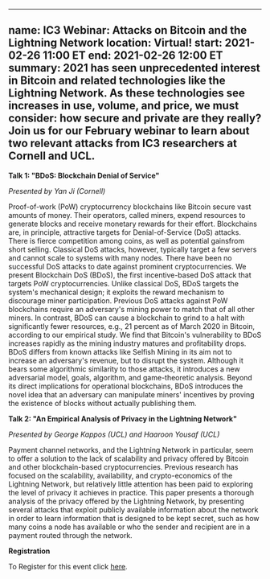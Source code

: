 
---
name: IC3 Webinar: Attacks on Bitcoin and the Lightning Network
location: Virtual!
start: 2021-02-26 11:00 ET
end: 2021-02-26 12:00 ET
summary: 2021 has seen unprecedented interest in Bitcoin and related technologies like the Lightning Network. As these technologies see increases in use, volume, and price, we must consider: how secure and private are they really? Join us for our February webinar to learn about two relevant attacks from IC3 researchers at Cornell and UCL.
---

**Talk 1: "BDoS: Blockchain Denial of Service"**

*Presented by Yan Ji (Cornell)*

Proof-of-work (PoW) cryptocurrency blockchains like Bitcoin secure vast amounts of money. Their operators, called miners, expend resources to generate blocks and receive monetary rewards for their effort. Blockchains are, in principle, attractive targets for Denial-of-Service (DoS) attacks. There is fierce competition among coins, as well as potential gainsfrom short selling. Classical DoS attacks, however, typically target a few servers and cannot scale to systems with many nodes. There have been no successful DoS attacks to date against prominent cryptocurrencies. We present Blockchain DoS (BDoS), the first incentive-based DoS attack that targets PoW cryptocurrencies. Unlike classical DoS, BDoS targets the system's mechanical design; it exploits the reward mechanism to discourage miner participation. Previous DoS attacks against PoW blockchains require an adversary's mining power to match that of all other miners. In contrast, BDoS can cause a blockchain to grind to a halt with significantly fewer resources, e.g., 21 percent as of March 2020 in Bitcoin, according to our empirical study. We find that Bitcoin's vulnerability to BDoS increases rapidly as the mining industry matures and profitability drops. BDoS differs from known attacks like Selfish Mining in its aim not to increase an adversary's revenue, but to disrupt the system. Although it bears some algorithmic similarity to those attacks, it introduces a new adversarial model, goals, algorithm, and game-theoretic analysis. Beyond its direct implications for operational blockchains, BDoS introduces the novel idea that an adversary can manipulate miners' incentives by proving the existence of blocks without actually publishing them.


**Talk 2: "An Empirical Analysis of Privacy in the Lightning Network"**

*Presented by George Kappos (UCL) and Haaroon Yousaf (UCL)*

Payment channel networks, and the Lightning Network in particular, seem to offer a solution to the lack of scalability and privacy offered by Bitcoin and other blockchain-based cryptocurrencies. Previous research has focused on the scalability, availability, and crypto-economics of the Lightning Network, but relatively little attention has been paid to exploring the level of privacy it achieves in practice. This paper presents a thorough analysis of the privacy offered by the Lightning Network, by presenting several attacks that exploit publicly available information about the network in order to learn information that is designed to be kept secret, such as how many coins a node has available or who the sender and recipient are in a payment routed through the network.


**Registration**

To Register for this event click <a href="https://cornell.zoom.us/webinar/register/WN_n0noax7NSKWph4EBtiXUyA">here</a>.
